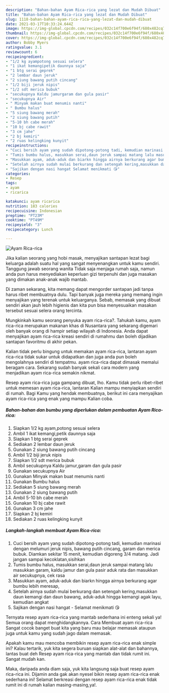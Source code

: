 ```yaml
---
description: "Bahan-bahan Ayam Rica-rica yang lezat dan Mudah Dibuat"
title: "Bahan-bahan Ayam Rica-rica yang lezat dan Mudah Dibuat"
slug: 1118-bahan-bahan-ayam-rica-rica-yang-lezat-dan-mudah-dibuat
date: 2021-03-17T10:33:24.644Z
image: https://img-global.cpcdn.com/recipes/032c14f700e6f94f/680x482cq70/ayam-rica-rica-foto-resep-utama.jpg
thumbnail: https://img-global.cpcdn.com/recipes/032c14f700e6f94f/680x482cq70/ayam-rica-rica-foto-resep-utama.jpg
cover: https://img-global.cpcdn.com/recipes/032c14f700e6f94f/680x482cq70/ayam-rica-rica-foto-resep-utama.jpg
author: Bobby Myers
ratingvalue: 3.1
reviewcount: 6
recipeingredient:
- "1/2 kg ayampotong sesuai selera"
- "1 ikat kemangipetik daunnya saja"
- "1 btg serai geprek"
- "2 lembar daun jeruk"
- "2 siung bawang putih cincang"
- "1/2 biji jeruk nipis"
- "1/2 sdt merica bubuk"
- "secukupnya Kaldu jamurgaram dan gula pasir"
- "secukupnya Air"
- " Minyak makan buat menumis nanti"
- " Bumbu halus"
- "5 siung bawang merah"
- "2 siung bawang putih"
- "5-10 bh cabe merah"
- "10 bj cabe rawit"
- "3 cm jahe"
- "2 bj kemiri"
- "2 ruas kelingking kunyit"
recipeinstructions:
- "Cuci bersih ayam yang sudah dipotong-potong tadi, kemudian marinasi dengan melumuri jeruk nipis, bawang putih cincang, garam dan merica bubuk. Diamkan sekitar 15 menit, kemudian digoreng 3/4 matang. Jadi jangan sampai kecoklatan,sisihkan"
- "Tumis bumbu halus, masukkan serai,daun jeruk sampai matang lalu masukkan garam, kaldu jamur dan gula pasir aduk rata dan masukkan air secukupnya, cek rasa"
- "Masukkan ayam, aduk-aduk dan biarkn hingga airnya berkurang agar bumbu lebih meresap,"
- "Setelah airnya sudah mulai berkurang dan setengah kering,masukkan daun kemangi dan daun bawang, aduk-aduk hingga kemangi agak layu, kemudian angkat"
- "Sajikan dengan nasi hangat Selamat menikmati 😘"
categories:
- Resep
tags:
- ayam
- ricarica

katakunci: ayam ricarica 
nutrition: 183 calories
recipecuisine: Indonesian
preptime: "PT23M"
cooktime: "PT49M"
recipeyield: "3"
recipecategory: Lunch

---
```



![Ayam Rica-rica](https://img-global.cpcdn.com/recipes/032c14f700e6f94f/680x482cq70/ayam-rica-rica-foto-resep-utama.jpg)

Jika kalian seorang yang hobi masak, menyajikan santapan lezat bagi keluarga adalah suatu hal yang sangat menyenangkan untuk kamu sendiri. Tanggung jawab seorang  wanita Tidak saja menjaga rumah saja, namun anda pun harus menyediakan keperluan gizi terpenuhi dan juga masakan yang dimakan anak-anak wajib mantab.

Di zaman  sekarang, kita memang dapat mengorder santapan jadi tanpa harus ribet membuatnya dulu. Tapi banyak juga mereka yang memang ingin menyajikan yang terenak untuk keluarganya. Sebab, memasak yang dibuat sendiri akan jauh lebih higienis dan kita pun bisa menyesuaikan masakan tersebut sesuai selera orang tercinta. 



Mungkinkah kamu seorang penyuka ayam rica-rica?. Tahukah kamu, ayam rica-rica merupakan makanan khas di Nusantara yang sekarang digemari oleh banyak orang di hampir setiap wilayah di Indonesia. Anda dapat menyajikan ayam rica-rica kreasi sendiri di rumahmu dan boleh dijadikan santapan favoritmu di akhir pekan.

Kalian tidak perlu bingung untuk memakan ayam rica-rica, lantaran ayam rica-rica tidak sukar untuk didapatkan dan juga anda pun boleh mengolahnya sendiri di tempatmu. ayam rica-rica dapat dimasak memalui beragam cara. Sekarang sudah banyak sekali cara modern yang menjadikan ayam rica-rica semakin nikmat.

Resep ayam rica-rica juga gampang dibuat, lho. Kamu tidak perlu ribet-ribet untuk memesan ayam rica-rica, lantaran Kalian mampu menyiapkan sendiri di rumah. Bagi Kamu yang hendak membuatnya, berikut ini cara menyajikan ayam rica-rica yang enak yang mampu Kalian coba.

<!--inarticleads1-->

##### Bahan-bahan dan bumbu yang diperlukan dalam pembuatan Ayam Rica-rica:

1. Siapkan 1/2 kg ayam,potong sesuai selera
1. Ambil 1 ikat kemangi,petik daunnya saja
1. Siapkan 1 btg serai geprek
1. Sediakan 2 lembar daun jeruk
1. Gunakan 2 siung bawang putih cincang
1. Ambil 1/2 biji jeruk nipis
1. Siapkan 1/2 sdt merica bubuk
1. Ambil secukupnya Kaldu jamur,garam dan gula pasir
1. Gunakan secukupnya Air
1. Gunakan  Minyak makan buat menumis nanti
1. Gunakan  Bumbu halus
1. Sediakan 5 siung bawang merah
1. Gunakan 2 siung bawang putih
1. Ambil 5-10 bh cabe merah
1. Gunakan 10 bj cabe rawit
1. Gunakan 3 cm jahe
1. Siapkan 2 bj kemiri
1. Sediakan 2 ruas kelingking kunyit




<!--inarticleads2-->

##### Langkah-langkah membuat Ayam Rica-rica:

1. Cuci bersih ayam yang sudah dipotong-potong tadi, kemudian marinasi dengan melumuri jeruk nipis, bawang putih cincang, garam dan merica bubuk. Diamkan sekitar 15 menit, kemudian digoreng 3/4 matang. Jadi jangan sampai kecoklatan,sisihkan
1. Tumis bumbu halus, masukkan serai,daun jeruk sampai matang lalu masukkan garam, kaldu jamur dan gula pasir aduk rata dan masukkan air secukupnya, cek rasa
1. Masukkan ayam, aduk-aduk dan biarkn hingga airnya berkurang agar bumbu lebih meresap,
1. Setelah airnya sudah mulai berkurang dan setengah kering,masukkan daun kemangi dan daun bawang, aduk-aduk hingga kemangi agak layu, kemudian angkat
1. Sajikan dengan nasi hangat - Selamat menikmati 😘




Ternyata resep ayam rica-rica yang mantab sederhana ini enteng sekali ya! Semua orang dapat menghidangkannya. Cara Membuat ayam rica-rica Sangat cocok banget buat kita yang baru mau belajar memasak ataupun juga untuk kamu yang sudah jago dalam memasak.

Apakah kamu mau mencoba membikin resep ayam rica-rica enak simple ini? Kalau tertarik, yuk kita segera buruan siapkan alat-alat dan bahannya, lantas buat deh Resep ayam rica-rica yang mantab dan tidak rumit ini. Sangat mudah kan. 

Maka, daripada anda diam saja, yuk kita langsung saja buat resep ayam rica-rica ini. Dijamin anda gak akan nyesel bikin resep ayam rica-rica enak sederhana ini! Selamat berkreasi dengan resep ayam rica-rica enak tidak rumit ini di rumah kalian masing-masing,ya!.

